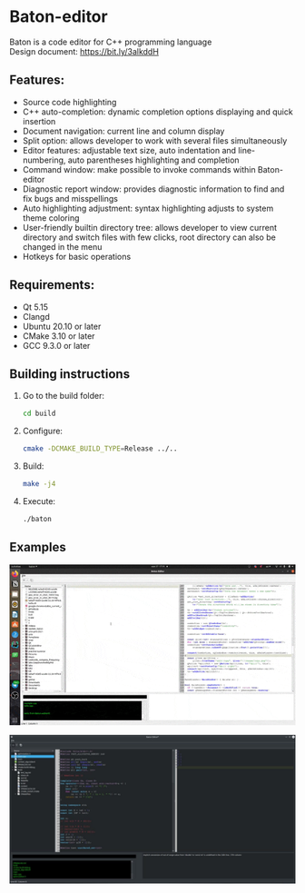 # Baton-editor

Baton is a code editor for C++ programming language \
Design document: https://bit.ly/3alkddH

## Features:

* Source code highlighting
* C++ auto-completion: dynamic completion options displaying and quick insertion
* Document navigation: current line and column display
* Split option: allows developer to work with several files simultaneously
* Editor features: adjustable text size, auto indentation and line-numbering, auto parentheses highlighting and
  completion
* Command window: make possible to invoke commands within Baton-editor
* Diagnostic report window: provides diagnostic information to find and fix bugs and misspellings
* Auto highlighting adjustment: syntax highlighting adjusts to system theme coloring
* User-friendly builtin directory tree: allows developer to view current directory and switch files with few clicks,
  root directory can also be changed in the menu
* Hotkeys for basic operations

## Requirements:
* Qt 5.15
* Clangd
* Ubuntu 20.10 or later
* CMake 3.10 or later
* GCC 9.3.0 or later

## Building instructions

1. Go to the build folder:
    ```bash
    cd build
    ```
2. Configure:
    ```bash
   cmake -DCMAKE_BUILD_TYPE=Release ../..
    ```
3. Build:
   ```bash
   make -j4
   ```
4. Execute:
   ```bash
   ./baton
   ```
   
## Examples
![alt text](https://github.com/mkornaukhov03/baton-editor/blob/text-editor/images/example.gif "Demonstration")

![alt text](https://github.com/mkornaukhov03/baton-editor/blob/text-editor/images/example-image.jpg "Screenshot")